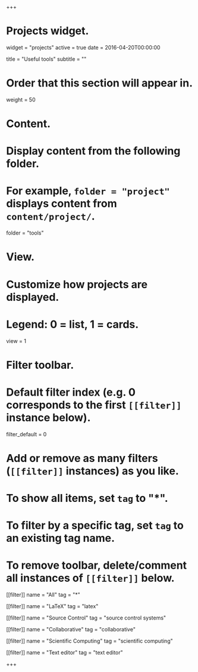 +++
# Projects widget.
widget = "projects"
active = true
date = 2016-04-20T00:00:00

title = "Useful tools"
subtitle = ""

# Order that this section will appear in.
weight = 50

# Content.
# Display content from the following folder.
# For example, `folder = "project"` displays content from `content/project/`.
folder = "tools"

# View.
# Customize how projects are displayed.
# Legend: 0 = list, 1 = cards.
view = 1

# Filter toolbar.

# Default filter index (e.g. 0 corresponds to the first `[[filter]]` instance below).
filter_default = 0

# Add or remove as many filters (`[[filter]]` instances) as you like.
# To show all items, set `tag` to "*".
# To filter by a specific tag, set `tag` to an existing tag name.
# To remove toolbar, delete/comment all instances of `[[filter]]` below.
 [[filter]]
   name = "All"
   tag = "*"

 [[filter]]
   name = "LaTeX"
   tag = "latex"

 [[filter]]
   name = "Source Control"
   tag = "source control systems"

 [[filter]]
  name = "Collaborative"
   tag = "collaborative"

 [[filter]]
   name = "Scientific Computing"
   tag = "scientific computing"

 [[filter]]
   name = "Text editor"
   tag = "text editor"

+++
